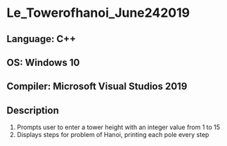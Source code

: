 # Le_Towerofhanoi_June242019  
## Language: C++  
## OS: Windows 10
## Compiler: Microsoft Visual Studios 2019  

## Description  
1. Prompts user to enter a tower height with an integer value from 1 to 15
2. Displays steps for problem of Hanoi, printing each pole every step
